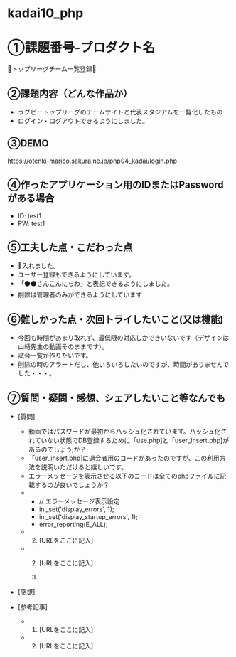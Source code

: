 # kadai10_php
# ①課題番号-プロダクト名

🏉トップリーグチーム一覧登録🏉

## ②課題内容（どんな作品か）

- ラグビートップリーグのチームサイトと代表スタジアムを一覧化したもの
- ログイン・ログアウトできるようにしました。

## ③DEMO

https://otenki-marico.sakura.ne.jp/php04_kadai/login.php

## ④作ったアプリケーション用のIDまたはPasswordがある場合

- ID: test1
- PW: test1

## ⑤工夫した点・こだわった点

- 🏉入れました。
- ユーザー登録もできるようにしています。
- 「⚫️⚫️さんこんにちわ」と表記できるようにしました。
- 削除は管理者のみができるようにしています

## ⑥難しかった点・次回トライしたいこと(又は機能)

- 今回も時間があまり取れず、最低限の対応しかできいないです（デザインは山崎先生の動画そのままです）。
- 試合一覧が作りたいです。
- 削除の時のアラートだし、他いろいろしたいのですが、時間がありませんでした・・・。

## ⑦質問・疑問・感想、シェアしたいこと等なんでも

- [質問]
  - 動画ではパスワードが最初からハッシュ化されています。ハッシュ化されていない状態でDB登録するために「use.php]と「user_insert.php]があるのでしょうjか？
  - 「user_insert.php]に退会者用のコードがあったのですが、この利用方法を説明いただけると嬉しいです。
  - エラーメッセージを表示させる以下のコードは全てのphpファイルに記載するのが良いでしょうか？
  - - // エラーメッセージ表示設定
    - ini_set('display_errors', 1);
    - ini_set('display_startup_errors', 1);
    - error_reporting(E_ALL);
  - 2. [URLをここに記入]
  - 2. [URLをここに記入]
  
    4. 

- [感想]
- [参考記事]
  - 1. [URLをここに記入]
  - 2. [URLをここに記入]
